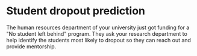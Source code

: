 # Student dropout prediction
The human resources department of your university just got funding for a "No student left behind" program. They ask your research department to help identify the students most likely to dropout so they can reach out and provide mentorship.
